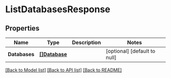 # ListDatabasesResponse

## Properties
Name | Type | Description | Notes
------------ | ------------- | ------------- | -------------
**Databases** | [**[]Database**](Database.md) |  | [optional] [default to null]

[[Back to Model list]](../README.md#documentation-for-models) [[Back to API list]](../README.md#documentation-for-api-endpoints) [[Back to README]](../README.md)


